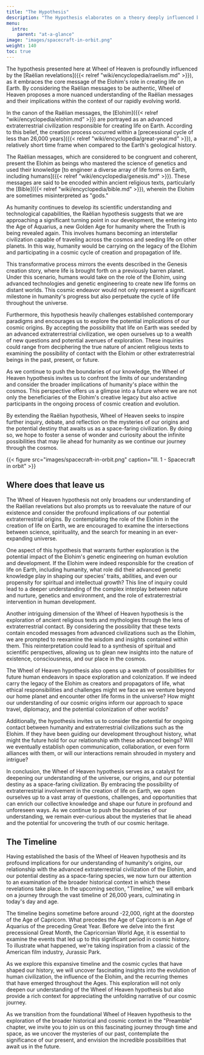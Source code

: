 ```yaml
---
title: "The Hypothesis"
description: "The Hypothesis elaborates on a theory deeply influenced by the Raëlian revelations. It explores the idea that an advanced extraterrestrial civilization known as the Elohim played a crucial role in creating life on Earth. The website proposes a nuanced interpretation of these Raëlian messages, considering them in the context of our evolving world. This hypothesis forms the backbone of the website's narrative and underpins its exploration of humanity's origins and place in the universe​​."
menu:
  intro:
    parent: "at-a-glance"
image: "images/spacecraft-in-orbit.png"
weight: 140
toc: true
---
```


The hypothesis presented here at Wheel of Heaven is profoundly influenced by the [Raëlian revelations]({{< relref "wiki/encyclopedia/raelism.md" >}}), as it embraces the core message of the Elohim's role in creating life on Earth. By considering the Raëlian messages to be authentic, Wheel of Heaven proposes a more nuanced understanding of the Raëlian messages and their implications within the context of our rapidly evolving world.

In the canon of the Raëlian messages, the [Elohim]({{< relref "wiki/encyclopedia/elohim.md" >}}) are portrayed as an advanced extraterrestrial civilization responsible for creating life on Earth. According to this belief, the creation process occurred within a [precessional cycle of less than 26,000 years]({{< relref "wiki/encyclopedia/great-year.md" >}}), a relatively short time frame when compared to the Earth's geological history.

The Raëlian messages, which are considered to be congruent and coherent, present the Elohim as beings who mastered the science of genetics and used their knowledge [to engineer a diverse array of life forms on Earth, including humans]({{< relref "wiki/encyclopedia/genesis.md" >}}). These messages are said to be encoded within ancient religious texts, particularly the [Bible]({{< relref "wiki/encyclopedia/bible.md" >}}), wherein the Elohim are sometimes misinterpreted as "gods."

As humanity continues to develop its scientific understanding and technological capabilities, the Raëlian hypothesis suggests that we are approaching a significant turning point in our development, the entering into the Age of Aquarius, a new Golden Age for humanity where the Truth is being revealed again. This involves humans becoming an interstellar civilization capable of traveling across the cosmos and seeding life on other planets. In this way, humanity would be carrying on the legacy of the Elohim and participating in a cosmic cycle of creation and propagation of life.

This transformative process mirrors the events described in the Genesis creation story, where life is brought forth on a previously barren planet. Under this scenario, humans would take on the role of the Elohim, using advanced technologies and genetic engineering to create new life forms on distant worlds. This cosmic endeavor would not only represent a significant milestone in humanity's progress but also perpetuate the cycle of life throughout the universe.

Furthermore, this hypothesis heavily challenges established contemporary paradigms and encourages us to explore the potential implications of our cosmic origins. By accepting the possibility that life on Earth was seeded by an advanced extraterrestrial civilization, we open ourselves up to a wealth of new questions and potential avenues of exploration. These inquiries could range from deciphering the true nature of ancient religious texts to examining the possibility of contact with the Elohim or other extraterrestrial beings in the past, present, or future.

As we continue to push the boundaries of our knowledge, the Wheel of Heaven hypothesis invites us to confront the limits of our understanding and consider the broader implications of humanity's place within the cosmos. This perspective offers us a glimpse into a future where we are not only the beneficiaries of the Elohim's creative legacy but also active participants in the ongoing process of cosmic creation and evolution.

By extending the Raëlian hypothesis, Wheel of Heaven seeks to inspire further inquiry, debate, and reflection on the mysteries of our origins and the potential destiny that awaits us as a space-faring civilization. By doing so, we hope to foster a sense of wonder and curiosity about the infinite possibilities that may lie ahead for humanity as we continue our journey through the cosmos.

{{< figure src="images/spacecraft-in-orbit.png" caption="Ill. 1 - Spacecraft in orbit" >}}

## Where does that leave us

The Wheel of Heaven hypothesis not only broadens our understanding of the Raëlian revelations but also prompts us to reevaluate the nature of our existence and consider the profound implications of our potential extraterrestrial origins. By contemplating the role of the Elohim in the creation of life on Earth, we are encouraged to examine the intersections between science, spirituality, and the search for meaning in an ever-expanding universe.

One aspect of this hypothesis that warrants further exploration is the potential impact of the Elohim's genetic engineering on human evolution and development. If the Elohim were indeed responsible for the creation of life on Earth, including humanity, what role did their advanced genetic knowledge play in shaping our species' traits, abilities, and even our propensity for spiritual and intellectual growth? This line of inquiry could lead to a deeper understanding of the complex interplay between nature and nurture, genetics and environment, and the role of extraterrestrial intervention in human development.

Another intriguing dimension of the Wheel of Heaven hypothesis is the exploration of ancient religious texts and mythologies through the lens of extraterrestrial contact. By considering the possibility that these texts contain encoded messages from advanced civilizations such as the Elohim, we are prompted to reexamine the wisdom and insights contained within them. This reinterpretation could lead to a synthesis of spiritual and scientific perspectives, allowing us to glean new insights into the nature of existence, consciousness, and our place in the cosmos.

The Wheel of Heaven hypothesis also opens up a wealth of possibilities for future human endeavors in space exploration and colonization. If we indeed carry the legacy of the Elohim as creators and propagators of life, what ethical responsibilities and challenges might we face as we venture beyond our home planet and encounter other life forms in the universe? How might our understanding of our cosmic origins inform our approach to space travel, diplomacy, and the potential colonization of other worlds?

Additionally, the hypothesis invites us to consider the potential for ongoing contact between humanity and extraterrestrial civilizations such as the Elohim. If they have been guiding our development throughout history, what might the future hold for our relationship with these advanced beings? Will we eventually establish open communication, collaboration, or even form alliances with them, or will our interactions remain shrouded in mystery and intrigue?

In conclusion, the Wheel of Heaven hypothesis serves as a catalyst for deepening our understanding of the universe, our origins, and our potential destiny as a space-faring civilization. By embracing the possibility of extraterrestrial involvement in the creation of life on Earth, we open ourselves up to a vast array of questions, challenges, and opportunities that can enrich our collective knowledge and shape our future in profound and unforeseen ways. As we continue to push the boundaries of our understanding, we remain ever-curious about the mysteries that lie ahead and the potential for uncovering the truth of our cosmic heritage.

## The Timeline

Having established the basis of the Wheel of Heaven hypothesis and its profound implications for our understanding of humanity's origins, our relationship with the advanced extraterrestrial civilization of the Elohim, and our potential destiny as a space-faring species, we now turn our attention to an examination of the broader historical context in which these revelations take place. In the upcoming section, "Timeline," we will embark on a journey through the vast timeline of 26,000 years, culminating in today's day and age.

The timeline begins sometime before around -22,000, right at the doorstep of the Age of Capricorn. What precedes the Age of Capricorn is an Age of Aquarius of the preceding Great Year. Before we delve into the first precessional Great Month, the Capricornian World Age, it is essential to examine the events that led up to this significant period in cosmic history. To illustrate what happened, we're taking inspiration from a classic of the American film industry, Jurassic Park.

As we explore this expansive timeline and the cosmic cycles that have shaped our history, we will uncover fascinating insights into the evolution of human civilization, the influence of the Elohim, and the recurring themes that have emerged throughout the Ages. This exploration will not only deepen our understanding of the Wheel of Heaven hypothesis but also provide a rich context for appreciating the unfolding narrative of our cosmic journey.

As we transition from the foundational Wheel of Heaven hypothesis to the exploration of the broader historical and cosmic context in the "Preamble" chapter, we invite you to join us on this fascinating journey through time and space, as we uncover the mysteries of our past, contemplate the significance of our present, and envision the incredible possibilities that await us in the future.
